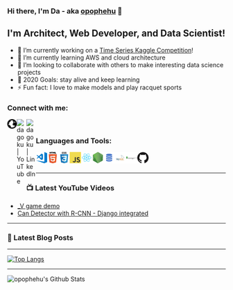 ### Hi there, I'm Da - aka [opophehu][website] 👋

## I'm Architect, Web Developer, and Data Scientist!
- 🔭 I’m currently working on a [Time Series Kaggle Competition][whatamiworkingon]!
- 🌱 I’m currently learning AWS and cloud architecture
- 👯 I’m looking to collaborate with others to make interesting data science projects
- 🥅 2020 Goals: stay alive and keep learning
- ⚡ Fun fact: I love to make models and play racquet sports

### Connect with me:

[<img align="left" alt="dagoku.com" width="22px" src="https://raw.githubusercontent.com/iconic/open-iconic/master/svg/globe.svg" />][website]
[<img align="left" alt="dagoku | YouTube" width="22px" src="https://cdn.jsdelivr.net/npm/simple-icons@v3/icons/youtube.svg" />][youtube]
[<img align="left" alt="dagoku | LinkedIn" width="22px" src="https://cdn.jsdelivr.net/npm/simple-icons@v3/icons/linkedin.svg" />][linkedin]

<br />

### Languages and Tools:

[<img align="left" alt="Visual Studio Code" width="26px" src="https://raw.githubusercontent.com/github/explore/80688e429a7d4ef2fca1e82350fe8e3517d3494d/topics/visual-studio-code/visual-studio-code.png" />][website]
[<img align="left" alt="HTML5" width="26px" src="https://raw.githubusercontent.com/github/explore/80688e429a7d4ef2fca1e82350fe8e3517d3494d/topics/html/html.png" />][website]
[<img align="left" alt="CSS3" width="26px" src="https://raw.githubusercontent.com/github/explore/80688e429a7d4ef2fca1e82350fe8e3517d3494d/topics/css/css.png" />][website]
[<img align="left" alt="JavaScript" width="26px" src="https://raw.githubusercontent.com/github/explore/80688e429a7d4ef2fca1e82350fe8e3517d3494d/topics/javascript/javascript.png" />][website]
[<img align="left" alt="React" width="26px" src="https://raw.githubusercontent.com/github/explore/80688e429a7d4ef2fca1e82350fe8e3517d3494d/topics/react/react.png" />][website]
[<img align="left" alt="Node.js" width="26px" src="https://raw.githubusercontent.com/github/explore/80688e429a7d4ef2fca1e82350fe8e3517d3494d/topics/nodejs/nodejs.png" />][website]
[<img align="left" alt="SQL" width="26px" src="https://raw.githubusercontent.com/github/explore/80688e429a7d4ef2fca1e82350fe8e3517d3494d/topics/sql/sql.png" />][website]
[<img align="left" alt="MySQL" width="26px" src="https://raw.githubusercontent.com/github/explore/80688e429a7d4ef2fca1e82350fe8e3517d3494d/topics/mysql/mysql.png" />][website]
[<img align="left" alt="MongoDB" width="26px" src="https://raw.githubusercontent.com/github/explore/80688e429a7d4ef2fca1e82350fe8e3517d3494d/topics/mongodb/mongodb.png" />][website]
[<img align="left" alt="GitHub" width="26px" src="https://raw.githubusercontent.com/github/explore/78df643247d429f6cc873026c0622819ad797942/topics/github/github.png" />][website]



<br />
<br />

---

### 📺 Latest YouTube Videos
<!-- YOUTUBE:START -->
- [_V game demo](https://www.youtube.com/watch?v=S02pxRoxssk)
- [Can Detector with R-CNN - Django integrated](https://www.youtube.com/watch?v=recmDwASkKU)
<!-- YOUTUBE:END -->

---

### 📕 Latest Blog Posts
<!-- BLOG-POST-LIST:START -->
<!-- BLOG-POST-LIST:END -->

---

[![Top Langs](https://github-readme-stats.vercel.app/api/top-langs/?username=opophehu&layout=compact)](https://github.com/opophehu/github-readme-stats)

---

<img align="left" alt="opophehu's Github Stats" src="https://github-readme-stats.vercel.app/api?username=opophehu&show_icons=true&hide_border=true" />

[whatamiworkingon]: https://www.kaggle.com/c/competitive-data-science-predict-future-sales/overview
[website]: https://dagoku.com
[youtube]: https://www.youtube.com/channel/UCPCOxB6147d4LDsltIvvf5A/videos?view_as=subscriber
<!-- [instagram]: https://instagram.com/ -->
[linkedin]: https://linkedin.com/in/da-guo

[webdevplaylist]: https://www.youtube.com/playlist?list=PLkwxH9e_vrAJ0WbEsFA9W3I1W-g_BTsbt
[jsplaylist]: https://www.youtube.com/playlist?list=PLkwxH9e_vrALRJKu7wfXby3MKeflhTu6B
[cssplaylist]: https://www.youtube.com/playlist?list=PLkwxH9e_vrALSdvZuEh6gqQdmDoDIoqz4
[reactplaylist]: https://www.youtube.com/playlist?list=PLkwxH9e_vrAK4TdffpxKY3QGyHCpxFcQ0